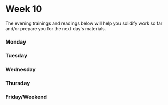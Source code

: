 # Week 10

The evening trainings and readings below will help you solidify work so far and/or prepare you for the next day's materials.

### Monday

### Tuesday

### Wednesday

### Thursday

### Friday/Weekend
